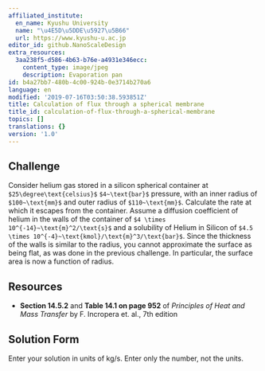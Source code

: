 ```yaml
---
affiliated_institute:
  en_name: Kyushu University
  name: "\u4E5D\u5DDE\u5927\u5B66"
  url: https://www.kyushu-u.ac.jp
editor_id: github.NanoScaleDesign
extra_resources:
  3aa238f5-d586-4b63-b76e-a4931e346ecc:
    content_type: image/jpeg
    description: Evaporation pan
id: b4a27bb7-480b-4c00-924b-0e3714b270a6
language: en
modified: '2019-07-16T03:50:38.593851Z'
title: Calculation of flux through a spherical membrane
title_id: calculation-of-flux-through-a-spherical-membrane
topics: []
translations: {}
version: '1.0'
---
```


## Challenge
Consider helium gas stored in a silicon spherical container at `$25\degree\text{celsius}$` `$4~\text{bar}$` pressure, with an inner radius of `$100~\text{mm}$` and outer radius of `$110~\text{mm}$`. Calculate the rate at which it escapes from the container. Assume a diffusion coefficient of helium in the walls of the container of `$4 \times 10^{-14}~\text{m}^2/\text{s}$` and a solubility of Helium in Silicon of `$4.5 \times 10^{-4}~\text{kmol}/\text{m}^3/\text{bar}$`. Since the thickness of the walls is similar to the radius, you cannot approximate the surface as being flat, as was done in the previous challenge. In particular, the surface area is now a function of radius.


## Resources

- **Section 14.5.2** and **Table 14.1 on page 952** of *Principles of Heat and Mass Transfer* by F. Incropera et. al., 7th edition


## Solution Form
Enter your solution in units of kg/s.
Enter only the number, not the units.
